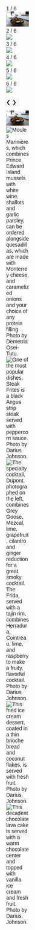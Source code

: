 <!DOCTYPE html>
<html>
<meta name="viewport" content="width=device-width, initial-scale=1">
<style>
body {
  font-family: Arial;
  margin: 400px;
  display: block;
}

* {
  box-sizing: border-box;
}

img {
  vertical-align: middle;
}

/* Position the image container (needed to position the left and right arrows) */
.container {
  position: relative;
}

/* Hide the images by default */
.mySlides {
  display: none;
}

/* Add a pointer when hovering over the thumbnail images */
.cursor {
  cursor: pointer;
}

/* Next & previous buttons */
.prev,
.next {
  cursor: pointer;
  position: absolute;
  top: 50%;
  width: auto;
  padding: 16px;
  margin-top: -50px;
  color: white;
  font-weight: bold;
  font-size: 20px;
  border-radius: 0 3px 3px 0;
  user-select: none;
  -webkit-user-select: none;
}

/* Position the "next button" to the right */
.next {
  right: 0;
  border-radius: 3px 0 0 3px;
}

/* On hover, add a black background color with a little bit see-through */
.prev:hover,
.next:hover {
  background-color: rgba(0, 0, 0, 0.8);
}

/* Number text (1/3 etc) */
.numbertext {
  color: #f2f2f2;
  font-size: 12px;
  padding: 8px 12px;
  position: absolute;
  top: 0;
}

/* Container for image text */
.caption-container {
  text-align: center;
  background-color: #737373;
  padding: .5px 8px;
  color: white;
}

.row:after {
  content: "";
  display: table;
  clear: both;
}

/* Six columns side by side */
.column {
  float: left;
  width: 16.66%;
}

/* Add a transparency effect for thumnbail images */
.demo {
  opacity: 0.6;
}

.active,
.demo:hover {
  opacity: 1;
}
</style>
<body>

<div class="container">
  <div class="mySlides">
    <div class="numbertext">1 / 6</div>
    <img src="images/demi_2.jpeg" style="width:100%">
  </div>

  <div class="mySlides">
    <div class="numbertext">2 / 6</div>
    <img src="images/demi_1.jpg" style="width:100%">
  </div>

  <div class="mySlides">
    <div class="numbertext">3 / 6</div>
    <img src="images/darius_use.jpg" style="width:100%">
  </div>
    
  <div class="mySlides">
    <div class="numbertext">4 / 6</div>
    <img src="images/darius_4.JPG" style="width:100%">
  </div>

  <div class="mySlides">
    <div class="numbertext">5 / 6</div>
    <img src="images/darius_3.JPG" style="width:100%">
  </div>
    
  <div class="mySlides">
    <div class="numbertext">6 / 6</div>
    <img src="images/darius_2.JPG" style="width:100%">
  </div>
    
  <a class="prev" onclick="plusSlides(-1)">❮</a>
  <a class="next" onclick="plusSlides(1)">❯</a>

  <div class="caption-container">
    <p id="caption"></p>
  </div>

  <div class="row">
    <div class="column">
      <img class="demo cursor" src="images/demi_2.jpeg" style="width:100%" onclick="currentSlide(1)" alt="The golden fried calamari, served with lemons and tartar sauce, is a hit appetizer with customers. Photo by Demetria Osei-Tutu.">
    </div>
    <div class="column">
      <img class="demo cursor" src="images/demi_1.jpg" style="width:100%" onclick="currentSlide(2)" alt=" Moules Marinières, which combines Prince Edward Island mussels with white wine, shallots and garlic parsley, can be ordered alongside quesadillas, which are made with Monterrey cheese, and caramelized onions and your choice of any protein filling. Photo by Demetria Osei-Tutu. ">
    </div>
    <div class="column">
      <img class="demo cursor" src="images/darius_use.jpg" style="width:100%" onclick="currentSlide(3)" alt="One of the most popular dishes, Steak Frites is a black Angus strip steak served with peppercorn sauce. Photo by Darius Johnson.">
    </div>
    <div class="column">
      <img class="demo cursor" src="images/darius_4.JPG" style="width:100%" onclick="currentSlide(4)" alt="The specialty cocktail, Dupont, photographed on the left, combines Grey Goose, Mezcal, lime, grapefruit, cilantro and ginger reduction for a great smoky cocktail. The Frida, served with a tajin rim, combines Herradura, Cointreau, lime, and raspberry to make a fruity, flavorful cocktail. Photo by Darius Johnson.">
    </div>
    <div class="column">
      <img class="demo cursor" src="images/darius_3.JPG" style="width:100%" onclick="currentSlide(5)" alt="This fried ice cream dessert, coated in a thin brioche bread and coconut flakes, is served with fresh fruit. Photo by Darius Johnson.">
    </div>    
    <div class="column">
      <img class="demo cursor" src="images/darius_2.JPG" style="width:100%" onclick="currentSlide(6)" alt="This decadent chocolate lava cake is served with a warm chocolate center and topped with vanilla ice cream and fresh fruit. Photo by Darius Johnson.">
    </div>
  </div>
</div>

<script>
let slideIndex = 1;
showSlides(slideIndex);

function plusSlides(n) {
  showSlides(slideIndex += n);
}

function currentSlide(n) {
  showSlides(slideIndex = n);
}

function showSlides(n) {
  let i;
  let slides = document.getElementsByClassName("mySlides");
  let dots = document.getElementsByClassName("demo");
  let captionText = document.getElementById("caption");
  if (n > slides.length) {slideIndex = 1}
  if (n < 1) {slideIndex = slides.length}
  for (i = 0; i < slides.length; i++) {
    slides[i].style.display = "none";
  }
  for (i = 0; i < dots.length; i++) {
    dots[i].className = dots[i].className.replace(" active", "");
  }
  slides[slideIndex-1].style.display = "block";
  dots[slideIndex-1].className += " active";
  captionText.innerHTML = dots[slideIndex-1].alt;
}
</script>
    
</body>
</html>
